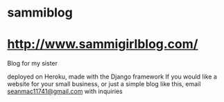 # sammiblog
# http://www.sammigirlblog.com/
Blog for my sister

deployed on Heroku, made with the Django framework
If you would like a website for your small business, or just a simple blog like this, email seanmac11741@gmail.com with inquiries


